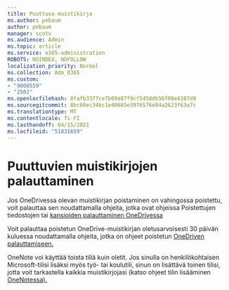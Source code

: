 ```yaml
---
title: Puuttuva muistikirja
ms.author: pebaum
author: pebaum
manager: scotv
ms.audience: Admin
ms.topic: article
ms.service: o365-administration
ROBOTS: NOINDEX, NOFOLLOW
localization_priority: Normal
ms.collection: Adm_O365
ms.custom:
- "9000559"
- "2502"
ms.openlocfilehash: 8fafb3377ce7b09a87f9cf5458db56f00e4387d9
ms.sourcegitcommit: 8bc60ec34bc1e40685e3976576e04a2623f63a7c
ms.translationtype: MT
ms.contentlocale: fi-FI
ms.lasthandoff: 04/15/2021
ms.locfileid: "51831659"
---
```

# <a name="recover-missing-notebook"></a>Puuttuvien muistikirjojen palauttaminen

Jos OneDrivessa olevan muistikirjan poistaminen on vahingossa poistettu, voit palauttaa sen noudattamalla ohjeita, jotka ovat ohjeissa Poistettujen tiedostojen tai [kansioiden palauttaminen OneDrivessa](https://support.office.com/article/949ada80-0026-4db3-a953-c99083e6a84f)

Voit palauttaa poistetun OneDrive-muistikirjan oletusarvoisesti 30 päivän kuluessa noudattamalla ohjeita, jotka on ohjeet poistetun [OneDriven palauttamiseen.](https://docs.microsoft.com/onedrive/restore-deleted-onedrive)

OneNote voi käyttää toista tiliä kuin oletit. Jos sinulla on henkilökohtaisen Microsoft-tilisi lisäksi myös työ- tai koulutili, sinun on lisättävä toinen tilisi, jotta voit tarkastella kaikkia muistikirjojasi (katso ohjeet tilin lisääminen [OneNotessa).](https://support.office.com/article/5afff855-54ee-47e4-a773-db048d4ac299)